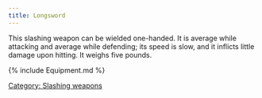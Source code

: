 ```yaml
---
title: Longsword
---
```


This slashing weapon can be wielded one-handed. It is average while
attacking and average while defending; its speed is slow, and it
inflicts little damage upon hitting. It weighs five pounds.

{% include Equipment.md %}

[Category: Slashing weapons](Category:_Slashing_weapons "wikilink")